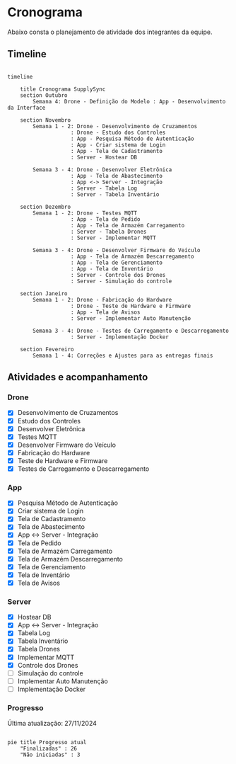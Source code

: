 # Cronograma

Abaixo consta o planejamento de atividade dos integrantes da equipe.

## Timeline

```mermaid

timeline

    title Cronograma SupplySync
    section Outubro
        Semana 4: Drone - Definição do Modelo : App - Desenvolvimento da Interface

    section Novembro
        Semana 1 - 2: Drone - Desenvolvimento de Cruzamentos 
                    : Drone - Estudo dos Controles
                    : App - Pesquisa Método de Autenticação 
                    : App - Criar sistema de Login
                    : App - Tela de Cadastramento
                    : Server - Hostear DB

        Semana 3 - 4: Drone - Desenvolver Eletrônica
                    : App - Tela de Abastecimento
                    : App <-> Server - Integração
                    : Server - Tabela Log
                    : Server - Tabela Inventário

    section Dezembro
        Semana 1 - 2: Drone - Testes MQTT
                    : App - Tela de Pedido
                    : App - Tela de Armazém Carregamento
                    : Server - Tabela Drones
                    : Server - Implementar MQTT

        Semana 3 - 4: Drone - Desenvolver Firmware do Veículo
                    : App - Tela de Armazém Descarregamento
                    : App - Tela de Gerenciamento
                    : App - Tela de Inventário
                    : Server - Controle dos Drones
                    : Server - Simulação do controle

    section Janeiro
        Semana 1 - 2: Drone - Fabricação do Hardware
                    : Drone - Teste de Hardware e Firmware
                    : App - Tela de Avisos
                    : Server - Implementar Auto Manutenção

        Semana 3 - 4: Drone - Testes de Carregamento e Descarregamento
                    : Server - Implementação Docker

    section Fevereiro
        Semana 1 - 4: Correções e Ajustes para as entregas finais
```

## Atividades e acompanhamento

### Drone

- [X] Desenvolvimento de Cruzamentos 
- [X] Estudo dos Controles 
- [X] Desenvolver Eletrônica 
- [X] Testes MQTT
- [X] Desenvolver Firmware do Veículo
- [X] Fabricação do Hardware
- [X] Teste de Hardware e Firmware
- [X] Testes de Carregamento e Descarregamento

### App

- [X] Pesquisa Método de Autenticação 
- [X] Criar sistema de Login
- [X] Tela de Cadastramento
- [X] Tela de Abastecimento 
- [X] App <-> Server - Integração
- [X] Tela de Pedido 
- [X] Tela de Armazém Carregamento
- [X] Tela de Armazém Descarregamento
- [X] Tela de Gerenciamento
- [X] Tela de Inventário
- [X] Tela de Avisos

### Server

- [X] Hostear DB
- [X] App <-> Server - Integração
- [X] Tabela Log 
- [X] Tabela Inventário
- [X] Tabela Drones
- [X] Implementar MQTT 
- [X] Controle dos Drones
- [ ] Simulação do controle
- [ ] Implementar Auto Manutenção
- [ ] Implementação Docker

### Progresso

Última atualização: 27/11/2024

```mermaid

pie title Progresso atual
    "Finalizadas" : 26
    "Não iniciadas" : 3

```
